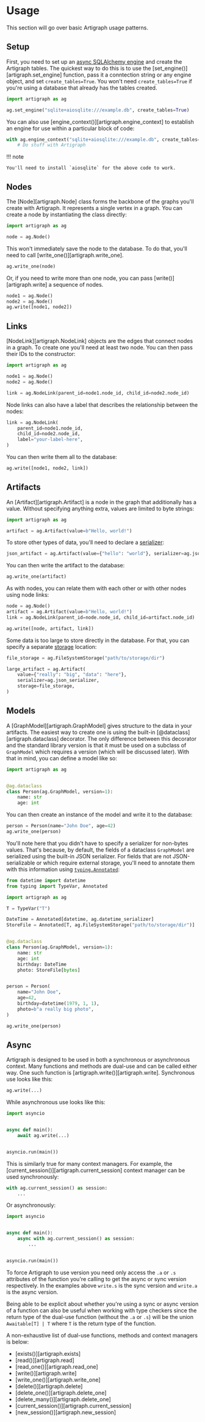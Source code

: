 # Usage

This section will go over basic Artigraph usage patterns.

## Setup

First, you need to set up an
[async SQLAlchemy engine](https://docs.sqlalchemy.org/en/20/orm/extensions/asyncio.html#sqlalchemy.ext.asyncio.create_async_engine)
and create the Artigraph tables. The quickest way to do this is to use the
[set_engine()][artigraph.set_engine] function, pass it a conntection string or any
engine object, and set `create_tables=True`. You won't need `create_tables=True` if
you're using a database that already has the tables created.

```python
import artigraph as ag

ag.set_engine("sqlite+aiosqlite:///example.db", create_tables=True)
```

You can also use [engine_context()][artigraph.engine_context] to establish an engine for
use within a particular block of code:

```python
with ag.engine_context("sqlite+aiosqlite:///example.db", create_tables=True):
    # Do stuff with Artigraph
```

!!! note

    You'll need to install `aiosqlite` for the above code to work.

## Nodes

The [Node][artigraph.Node] class forms the backbone of the graphs you'll create with
Artigraph. It represents a single vertex in a graph. You can create a node by
instantiating the class directly:

```python
import artigraph as ag

node = ag.Node()
```

This won't immediately save the node to the database. To do that, you'll need to call
[write_one()][artigraph.write_one].

```python
ag.write_one(node)
```

Or, if you need to write more than one node, you can pass [write()][artigraph.write] a
sequence of nodes.

```python
node1 = ag.Node()
node2 = ag.Node()
ag.write([node1, node2])
```

## Links

[NodeLink][artigraph.NodeLink] objects are the edges that connect nodes in a graph. To
create one you'll need at least two node. You can then pass their IDs to the
constructor:

```python
import artigraph as ag

node1 = ag.Node()
node2 = ag.Node()

link = ag.NodeLink(parent_id=node1.node_id, child_id=node2.node_id)
```

Node links can also have a label that describes the relationship between the nodes:

```python
link = ag.NodeLink(
    parent_id=node1.node_id,
    child_id=node2.node_id,
    label="your-label-here",
)
```

You can then write them all to the database:

```python
ag.write([node1, node2, link])
```

## Artifacts

An [Artifact][artigraph.Artifact] is a node in the graph that additionally has a value.
Without specifying anything extra, values are limited to byte strings:

```python
import artigraph as ag

artifact = ag.Artifact(value=b"Hello, world!")
```

To store other types of data, you'll need to declare a [serializer](./serializers.md):

```python
json_artifact = ag.Artifact(value={"hello": "world"}, serializer=ag.json_serializer)
```

You can then write the artifact to the database:

```python
ag.write_one(artifact)
```

As with nodes, you can relate them with each other or with other nodes using node links:

```python
node = ag.Node()
artifact = ag.Artifact(value=b"Hello, world!")
link = ag.NodeLink(parent_id=node.node_id, child_id=artifact.node_id)

ag.write([node, artifact, link])
```

Some data is too large to store directly in the database. For that, you can specify a
separate [storage](./storage.md) location:

```python
file_storage = ag.FileSystemStorage("path/to/storage/dir")

large_artifact = ag.Artifact(
    value={"really": "big", "data": "here"},
    serializer=ag.json_serializer,
    storage=file_storage,
)
```

## Models

A [GraphModel][artigraph.GraphModel] gives structure to the data in your artifacts. The
easiest way to create one is using the built-in [@dataclass][artigraph.dataclass]
decorator. The only difference between this decorator and the standard library version
is that it must be used on a subclass of `GraphModel` which requires a version (which
will be discussed later). With that in mind, you can define a model like so:

```python
import artigraph as ag


@ag.dataclass
class Person(ag.GraphModel, version=1):
    name: str
    age: int
```

You can then create an instance of the model and write it to the database:

```python
person = Person(name="John Doe", age=42)
ag.write_one(person)
```

You'll note here that you didn't have to specify a serializer for non-bytes values.
That's because, by default, the fields of a dataclass `GraphModel` are serialized using
the built-in JSON serializer. For fields that are not JSON-serializable or which require
external storage, you'll need to annotate them with this information using
[`typing.Annotated`](https://docs.python.org/3/library/typing.html#typing.Annotated):

```python
from datetime import datetime
from typing import TypeVar, Annotated

import artigraph as ag

T = TypeVar("T")

DateTime = Annotated[datetime, ag.datetime_serializer]
StoreFile = Annotated[T, ag.FileSystemStorage("path/to/storage/dir")]


@ag.dataclass
class Person(ag.GraphModel, version=1):
    name: str
    age: int
    birthday: DateTime
    photo: StoreFile[bytes]


person = Person(
    name="John Doe",
    age=42,
    birthday=datetime(1979, 1, 1),
    photo=b"a really big photo",
)

ag.write_one(person)
```

## Async

Artigraph is designed to be used in both a synchronous or asynchronous context. Many
functions and methods are dual-use and can be called either way. One such function is
[artigraph.write()][artigraph.write]. Synchronous use looks like this:

```python
ag.write(...)
```

While asynchronous use looks like this:

```python
import asyncio


async def main():
    await ag.write(...)


asyncio.run(main())
```

This is similarly true for many context managers. For example, the
[current_session()][artigraph.current_session] context manager can be used
synchronously:

```python
with ag.current_session() as session:
    ...
```

Or asynchronously:

```python
import asyncio


async def main():
    async with ag.current_session() as session:
        ...


asyncio.run(main())
```

To force Artigraph to use version you need only access the `.a` or `.s` attributes of
the function you're calling to get the async or sync version respectively. In the
examples above `write.s` is the sync version and `write.a` is the async version.

Being able to be explicit about whether you're using a sync or async version of a
function can also be useful when working with type checkers since the return type of the
dual-use function (without the `.a` or `.s`) will be the union `Awaitable[T] | T` where
`T` is the return type of the function.

A non-exhaustive list of dual-use functions, methods and context managers is below:

-   [exists()][artigraph.exists]
-   [read()][artigraph.read]
-   [read_one()][artigraph.read_one]
-   [write()][artigraph.write]
-   [write_one()][artigraph.write_one]
-   [delete()][artigraph.delete]
-   [delete_one()][artigraph.delete_one]
-   [delete_many()][artigraph.delete_one]
-   [current_session()][artigraph.current_session]
-   [new_session()][artigraph.new_session]
